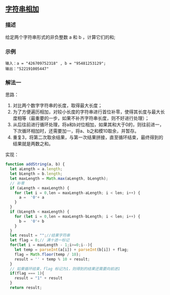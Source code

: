 ## [字符串相加](https://github.com/StarShi/Big-Monster/blob/master/source/leet-code/src/math/add-string.js)

### 描述

给定两个字符串形式的非负整数 a 和 b ，计算它们的和;


### 示例

```
输入：a = "426709752318" , b = "95481253129";
输出："522191005447"
```


### 解法一

思路：

1. 对比两个数字字符串的长度，取得最大长度；
2. 为了方便遍历相加，对较小长度的字符串进行首位补零，使得其长度与最大长度相等（最重要的一步，如果不补齐字符串长度，则不好进行处理）；
3. 从后往前进行循环处理，将a和b对位相加，如果其和大于0的，则往前进一，下次循环相加时，还需要加一，将a、b之和模10取余，并暂存。
4. 重复3，将第二次取余结果，与第一次结果拼接，直至循环结束，最终得到的结果就是两数之和。


实现：

```javascript
function addString(a, b) {
  let aLength = a.length;
  let bLength = b.length;
  let maxLength = Math.max(aLength, bLength);
  // 补零
  if (aLength < maxLength) {
    for (let i = 0,len = maxLength-aLength; i < len; i++) {
      a =  '0'+ a
    }
  }
  if (bLength < maxLength) {
    for (let i = 0,len = maxLength-bLength; i < len; i++) {
      b =  '0'+ b
    }
  }
  let result = "";//结果字符串 
  let flag = 0;// 满十进一标记
  for(let i = maxLength - 1;i>=0;i--){
    let temp = parseInt(a[i]) + parseInt(b[i]) + flag;
    flag = Math.floor(temp / 10);
    result = '' + temp % 10 + result;
  }
  // 如果循环结束，flag 标记为1，则得到的结果还需要向前进1
  if(flag === 1){
    result = "1" + result
  }
  return result;
```
